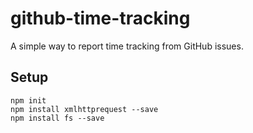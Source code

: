 # github-time-tracking
A simple way to report time tracking from GitHub issues.

## Setup

    npm init
    npm install xmlhttprequest --save
    npm install fs --save
